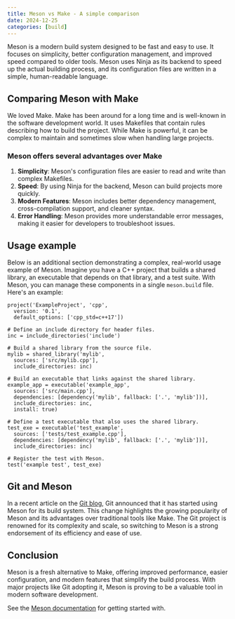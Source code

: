 ```yaml
---
title: Meson vs Make - A simple comparison
date: 2024-12-25
categories: [build]
---
```


Meson is a modern build system designed to be fast and easy to use. It focuses on simplicity, better configuration management, and improved speed compared to older tools. Meson uses Ninja as its backend to speed up the actual building process, and its configuration files are written in a simple, human-readable language.

<!--more-->

## Comparing Meson with Make

We loved Make. Make has been around for a long time and is well-known in the software development world. It uses Makefiles that contain rules describing how to build the project. While Make is powerful, it can be complex to maintain and sometimes slow when handling large projects.

### Meson offers several advantages over Make

1. **Simplicity**: Meson's configuration files are easier to read and write than complex Makefiles.
2. **Speed**: By using Ninja for the backend, Meson can build projects more quickly.
3. **Modern Features**: Meson includes better dependency management, cross-compilation support, and cleaner syntax.
4. **Error Handling**: Meson provides more understandable error messages, making it easier for developers to troubleshoot issues.

## Usage example

Below is an additional section demonstrating a complex, real-world usage example of Meson. Imagine you have a C++ project that builds a shared library, an executable that depends on that library, and a test suite. With Meson, you can manage these components in a single `meson.build` file. Here's an example:

```meson
project('ExampleProject', 'cpp',
  version: '0.1',
  default_options: ['cpp_std=c++17'])

# Define an include directory for header files.
inc = include_directories('include')

# Build a shared library from the source file.
mylib = shared_library('mylib', 
  sources: ['src/mylib.cpp'],
  include_directories: inc)

# Build an executable that links against the shared library.
example_app = executable('example_app', 
  sources: ['src/main.cpp'], 
  dependencies: [dependency('mylib', fallback: ['.', 'mylib'])],
  include_directories: inc,
  install: true)

# Define a test executable that also uses the shared library.
test_exe = executable('test_example', 
  sources: ['tests/test_example.cpp'],
  dependencies: [dependency('mylib', fallback: ['.', 'mylib'])],
  include_directories: inc)

# Register the test with Meson.
test('example test', test_exe)
```

## Git and Meson

In a recent article on the [Git blog](https://github.blog/open-source/git/highlights-from-git-2-48/#introducing-meson-into-git), Git announced that it has started using Meson for its build system. This change highlights the growing popularity of Meson and its advantages over traditional tools like Make. The Git project is renowned for its complexity and scale, so switching to Meson is a strong endorsement of its efficiency and ease of use.

## Conclusion

Meson is a fresh alternative to Make, offering improved performance, easier configuration, and modern features that simplify the build process. With major projects like Git adopting it, Meson is proving to be a valuable tool in modern software development.

See the [Meson documentation](https://mesonbuild.com/) for getting started with.
